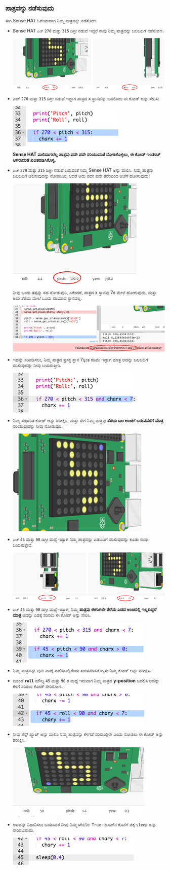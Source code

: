 ## ಪಾತ್ರವನ್ನು ನಡೆಸುವುದು

ಈಗ Sense HAT ಓರೆಯಾದಾಗ ನಿಮ್ಮ ಪಾತ್ರವನ್ನು ನಡೆಸೋಣ.

+ Sense HAT `ಪಿಚ್` `270` ಮತ್ತು `315` ಡಿಗ್ರೀ ನಡುವೆ ಇದ್ದರೆ ನಾವು ನಿಮ್ಮ ಪಾತ್ರವನ್ನು ಬಲಬದಿಗೆ ನಡೆಸೋಣ.
    
    ![ಸ್ಕ್ರೀನ್‍ಶಾಟ್](images/tightrope-right-values.png)

+ ಪಿಚ್ `270` ಮತ್ತು `315` ಡಿಗ್ರೀ ನಡುವೆ ಇದ್ದಾಗ ಪಾತ್ರದ x ಸ್ಥಾನವನ್ನು ಬದಲಿಸಲು ಈ ಕೋಡ್ ಅನ್ನು ಸೇರಿಸಿ:
    
    ![ಸ್ಕ್ರೀನ್‍ಶಾಟ್](images/tightrope-charx-plus.png)
    
    **Sense HAT ವಾಲಿದಾಗಲೆಲ್ಲ ಪಾತ್ರವು ಪದೇ ಪದೇ ಸರಿಯುವಂತೆ ನೋಡಿಕೊಳ್ಳಲು, ಈ ಕೋಡ್ ಇಂಡೆಂಟ್ ಆಗಿರುವಂತೆ ಖಚಿತಪಡಿಸಿಕೊಳ್ಳಿ.**

+ `ಪಿಚ್` `270` ಮತ್ತು `315` ಡಿಗ್ರೀ ನಡುವೆ ಬರುವಂತೆ ನಿಮ್ಮ Sense HAT ಅನ್ನು ವಾಲಿಸಿ. ನಿಮ್ಮ ಪಾತ್ರವು ಬಲಬದಿಗೆ ಚಲಿಸುವುದನ್ನು ನೋಡುವಿರಿ; ಆದರೆ ಅದು ಪದೇ ಪದೇ ತೆರೆಯಿಂದ ಆಚೆಗೆ ಹೋಗುವುದು!
    
    ![ಸ್ಕ್ರೀನ್‍ಶಾಟ್](images/tightrope-charx-test-bug.png)
    
    ನೀವು ಒಂದು ತಪ್ಪನ್ನು ಸಹ ನೋಡುವುರಿ, ಏಕೆಂದರೆ, ಪಾತ್ರದ x ಸ್ಥಾನವು 7ರ ಮೇಲೆ ಹೋಗುವುದು, ಮತ್ತು ಅದು ತೆರೆಯ ಮೇಲೆ ಒಂದು ಸರಿಯಾದ ಸ್ಥಾನವಲ್ಲ.
    
    ![ಸ್ಕ್ರೀನ್‍ಶಾಟ್](images/tightrope-charx-test-error.png)

+ ಇದನ್ನು ಸರಿಪಡಿಸಲು, ನಿಮ್ಮ ಪಾತ್ರದ ಪ್ರಸಕ್ತ ಸ್ಥಾನ 7ಕ್ಕಿಂತ ಕಡಿಮೆ ಇದ್ದಾಗ ಮಾತ್ರ ಅದನ್ನು ಬಲಬದಿಗೆ ಸರಿಸುವುದನ್ನು ನೀವು ಬಯಸುತ್ತೀರಿ.
    
    ![ಸ್ಕ್ರೀನ್‍ಶಾಟ್](images/tightrope-charx-test-fix.png)

+ ನಿಮ್ಮ ಸುಧಾರಿತ ಕೋಡ್ ಅನ್ನು ಪರೀಕ್ಷಿಸಿ, ಮತ್ತು ಈಗ ನಿಮ್ಮ ಪಾತ್ರವು **ತೆರೆಯ ಬಲ ಅಂಚಿಗೆ ಬರುವವರೆಗೆ ಮಾತ್ರ** ಸರಿಯುವುದನ್ನು ನೀವು ನೋಡುವುರಿ.
    
    ![ಸ್ಕ್ರೀನ್‍ಶಾಟ್](images/tightrope-charx-test2.png)

+ `ಪಿಚ್` `45` ಮತ್ತು `90` ಡಿಗ್ರೀ ಮಧ್ಯೆ ಇದ್ದಾಗ ನಿಮ್ಮ ಪಾತ್ರವನ್ನು ಎಡಬದಿಗೆ ಸರಿಸುವುದನ್ನು ಕೂಡಾ ನಾವು ಬಯಸುತ್ತೇವೆ.
    
    ![ಸ್ಕ್ರೀನ್‍ಶಾಟ್](images/tightrope-left-values.png)

+ `ಪಿಚ್` `45` ಮತ್ತು `90` ಡಿಗ್ರೀ ಮಧ್ಯೆ ಇದ್ದಾಗ, ನಿಮ್ಮ **ಪಾತ್ರವು ಈಗಾಗಲೇ ತೆರೆಯ ಎಡದ ಅಂಚಿನಲ್ಲಿ ಇಲ್ಲದಿದ್ದರೆ ಮಾತ್ರ** ಅದನ್ನು ಎಡಕ್ಕೆ ಸರಿಸಲು ಈ ಕೋಡ್ ಅನ್ನು ಸೇರಿಸಿ.
    
    ![ಸ್ಕ್ರೀನ್‍ಶಾಟ್](images/tightrope-charx-minus.png)

+ ನಿಮ್ಮ ಪಾತ್ರವನ್ನು ಪುನಃ ಎಡಕ್ಕೆ ವಾಲಿಸಬಲ್ಲಿರೆಂದು ಖಚಿತಪಡಿಸಿಕೊಳ್ಳಸು ನಿಮ್ಮ ಕೋಡ್ ಅನ್ನು ಪರೀಕ್ಷಿಸಿ.

+ ಮುಂದೆ **`roll`** ಮೌಲ್ಯ `45` ಮತ್ತು `90` ರ ಮಧ್ಯೆ ಇರುವಾಗ ನಿಮ್ಮ ಪಾತ್ರದ **y-position** ಬದಲಿಸಿ ಅದನ್ನು ಕೆಳಗೆ ಸರಿಸಲು ಕೋಡ್ ಸೇರಿಸೋಣ.
    
    ![ಸ್ಕ್ರೀನ್‍ಶಾಟ್](images/tightrope-chary-plus.png)

+ ನೀವು ಸೆನ್ಸ್ ಹ್ಯಾಟ್ ಅನ್ನು ವಾಲಿಸಿ ನಿಮ್ಮ ಪಾತ್ರವನ್ನು ಕೆಳಗಡೆ ಸರಿಸಬಲ್ಲಿರೇ ಎಂದು ನೋಡಲು ಈ ಕೋಡ್ ಅನ್ನು ಪರೀಕ್ಷಿಸಿ.
    
    ![ಸ್ಕ್ರೀನ್‍ಶಾಟ್](images/tightrope-chary-plus-test.png)

+ ಆಟವನ್ನು ನಿಧಾನಿಸಲು ಬಯಸಿದರೆ ನೀವು ನಿಮ್ಮ `while True:` ಲೂಪ್‌ನ ಕೊನೆಗೆ ಚಿಕ್ಕ `sleep` ಅನ್ನು ಸೇರಿಸಬಹುದು.
    
    ![ಸ್ಕ್ರೀನ್‍ಶಾಟ್](images/tightrope-sleep.png)